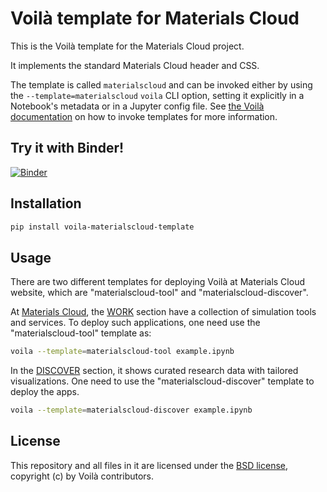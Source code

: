 # Voilà template for Materials Cloud  

This is the Voilà template for the Materials Cloud project.

It implements the standard Materials Cloud header and CSS.

The template is called `materialscloud` and can be invoked either by using the `--template=materialscloud` `voila` CLI option, setting it explicitly in a Notebook's metadata or in a Jupyter config file.
See [the Voilà documentation](https://voila.readthedocs.io/en/stable/customize.html#controlling-the-nbconvert-template) on how to invoke templates for more information.

## Try it with Binder!

[![Binder](https://mybinder.org/badge_logo.svg)](https://mybinder.org/v2/gh/materialscloud-org/voila-materialscloud-template/develop?urlpath=%2Fvoila%2Frender%2Fexample-notebooks%2Fexample.ipynb)

## Installation

```bash
pip install voila-materialscloud-template
```

## Usage

There are two different templates for deploying Voilà at Materials Cloud website, which are "materialscloud-tool" and "materialscloud-discover".

At [Materials Cloud](https://materialscloud.org), the [WORK](https://www.materialscloud.org/work) section have a collection of simulation tools and services. To deploy such applications, one need use the "materialscloud-tool" template as:

```bash
voila --template=materialscloud-tool example.ipynb
```

In the [DISCOVER](https://www.materialscloud.org/discover) section, it shows curated research data with tailored visualizations. One need to use the "materialscloud-discover" template
to deploy the apps.

```bash
voila --template=materialscloud-discover example.ipynb
```

## License

This repository and all files in it are licensed under the [BSD license](LICENSE), copyright (c) by Voilà contributors.
